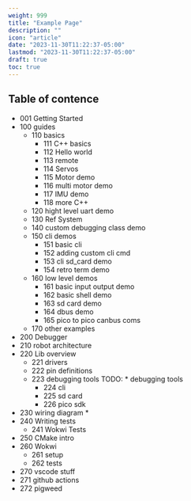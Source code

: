 ```yaml
---
weight: 999
title: "Example Page"
description: ""
icon: "article"
date: "2023-11-30T11:22:37-05:00"
lastmod: "2023-11-30T11:22:37-05:00"
draft: true
toc: true
---
```


## Table of contence

* 001 Getting Started
* 100 guides
    * 110 basics
        * 111 C++ basics
        * 112 Hello world
        * 113 remote
        * 114 Servos
        * 115 Motor demo
        * 116 multi motor demo
        * 117 IMU demo
        * 118 more C++
    * 120 hight level uart demo
    * 130 Ref System
    * 140 custom debugging class demo
    * 150 cli demos
        * 151 basic cli
        * 152 adding custom cli cmd
        * 153 cli sd_card demo
        <!-- * 154 file reading demo -->
        * 154 retro term demo
    * 160 low level demos
        * 161 basic input output demo
        * 162 basic shell demo
        * 163 sd card demo
        <!-- * 164 basic uart demo -->
        * 164 dbus demo
        * 165 pico to pico canbus coms
    * 170 other examples
* 200 Debugger
* 210 robot architecture
* 220 Lib overview
    * 221 drivers
    * 222 pin definitions
    * 223 debugging tools
        TODO: * debugging tools
        * 224 cli
        * 225 sd card
        * 226 pico sdk
* 230 wiring diagram
    * 
* 240 Writing tests
    <!-- * CTests -->
    * 241 Wokwi Tests
* 250 CMake intro
* 260 Wokwi
    * 261 setup
    * 262 tests
* 270 vscode stuff
* 271 github actions
* 272 pigweed